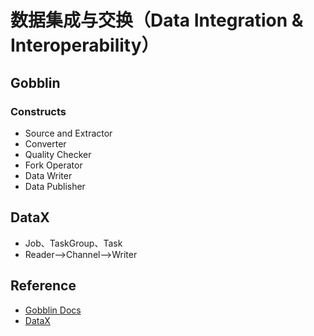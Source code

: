 # 数据集成与交换（Data Integration & Interoperability）

## Gobblin

### Constructs

- Source and Extractor
- Converter
- Quality Checker
- Fork Operator
- Data Writer
- Data Publisher

## DataX

- Job、TaskGroup、Task
- Reader—>Channel—>Writer

## Reference

- [Gobblin Docs](https://gobblin.readthedocs.io/en/latest)
- [DataX](https://github.com/alibaba/DataX)
